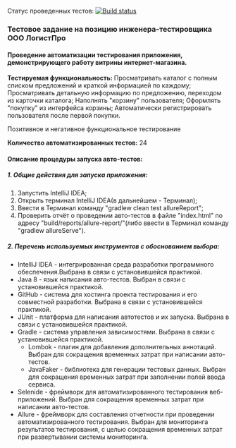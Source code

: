 Статус проведенных тестов:
[![Build status](https://ci.appveyor.com/api/projects/status/l6kj7mqpt0ea59wh?svg=true)](https://ci.appveyor.com/project/AleksandrZhuravel/logistpro-task)









### Тестовое задание на позицию инженера-тестировщика ООО ЛогистПро
#### Проведение автоматизации тестирования приложения, демонстрирующего работу витрины интернет-магазина.
**Тестируемая функциональность:** Просматривать каталог с полным списком предложений и краткой информацией по каждому;
                                  Просматривать детальную информацию по предложению, переходом из карточки каталога;
                                  Наполнять "корзину" пользователя;
                                  Оформлять "покупку" из интерфейса корзины;
                                  Автоматически регистрировать пользователя после первой покупки.

Позитивное и негативное функциональное тестирование

**Количество автоматизированных тестов:** 24

#### Описание процедуры запуска авто-тестов:

##### 1. Общие действия для запуска приложения:

1) Запустить IntelliJ IDEA;
2) Открыть терминал IntelliJ IDEA(в дальнейшем - Терминал);
3) Ввести в Терминал команду "gradlew clean test allureReport";
4) Проверить отчёт о проведении авто-тестов в файле "index.html" по адресу "build/reports/allure-report/"(либо ввести в Терминал команду "gradlew allureServe").

##### 2. Перечень используемых инструментов с обоснованием выбора:
   * IntelliJ IDEA -  интегрированная среда разработки программного обеспечения.Выбрана в связи с установившейся практикой.
   * Java 8 - язык написания авто-тестов. Выбран в связи с установившейся практикой.
   * GitHub - система для хостинга проекта тестирования и его совместной разработки. Выбрана в связи с установившейся практикой.
   * JUnit - платформа для написания автотестов и их запуска. Выбрана в связи с установившейся практикой. 
   * Gradle - система управления зависимостями. Выбрана в связи с установившейся практикой.
       * Lombok - плагин для добавления дополнительных аннотаций. Выбран для сокращения временных затрат при написании авто-тестов.
	   * JavaFaker - библиотека для генерации тестовых данных. Выбран для сокращения временных затрат при заполнении полей ввода сервиса.
   * Selenide - фреймворк для автоматизированного тестирования веб-приложений.  Выбран для сокращения временных затрат при написании авто-тестов.
   * Allure - фреймворк для составления отчетности при проведении автоматизированного тестирования. Выбран для мониторинга результатов тестирования, 
     с целью сокращения временных затрат при развертывании системы мониторинга.
  
